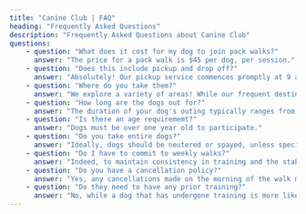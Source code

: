 ```yaml
---
title: "Canine Club | FAQ"
heading: "Frequently Asked Questions"
description: "Frequently Asked Questions about Canine Club"
questions:
    - question: "What does it cost for my dog to join pack walks?"
      answer: "The price for a pack walk is $45 per dog, per session."
    - question: "Does this include pickup and drop off?"
      answer: "Absolutely! Our pickup service commences promptly at 9 am each morning, transporting your furry companions to the designated walking area before safely returning them home afterwards."
    - question: "Where do you take them?"
      answer: "We explore a variety of areas! While our frequent destinations include forest areas near McLeans Island or along the Waimakariri River, our routes may extend to Rakaia on certain days or even Christchurch on others."
    - question: "How long are the dogs out for?"
      answer: "The duration of your dog's outing typically ranges from 2 to 4 hours, contingent upon factors such as the chosen route, the size of the walking group, and your dog's placement on the pickup roster."
    - question: "Is there an age requirememt?"
      answer: "Dogs must be over one year old to participate."
    - question: "Do you take entire dogs?"
      answer: "Ideally, dogs should be neutered or spayed, unless specific circumstances dictate otherwise. If your dog is intact, please contact us to discuss further"
    - question: "Do I have to commit to weekly walks?"
      answer: "Indeed, to maintain consistency in training and the stability of the pack, a weekly commitment is mandatory upon signing up."
    - question: "Do you have a cancellation policy?"
      answer: "Yes, any cancellations made on the morning of the walk must be paid in full. However, exceptions will be considered for emergency circumstances. The full cancellation policy can be found on our Services page."
    - question: "Do they need to have any prior training?"
      answer: "No, while a dog that has undergone training is more likely to successfully integrate into the pack faster, ultimately, I am committed to providing all training necessary to ensure the dog becomes a well-behaved member of the pack. It's important to recognize that a dog may behave nicely during walks under my guidance due to the effort invested in training. However, this does not guarantee the same behaviour when handled by others. Should you require assistance with leash training, I am happy to recommend reputable local trainers. Please feel free to reach out for further guidance."
---
```

